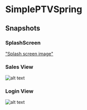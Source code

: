 # SimplePTVSpring



## Snapshots

### SplashScreen
["Splash screen image"](https://ivanx95.github.io/Ivanx95.github.io/assets/slpashScreen.png )

### Sales View
![alt text](https://ivanx95.github.io/Ivanx95.github.io/assets/SaleController.png "Sales")

### Login View
![alt text](https://ivanx95.github.io/Ivanx95.github.io/assets/LoginController.jpeg "Login")
